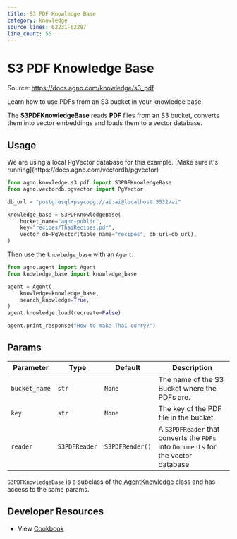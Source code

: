 ```yaml
---
title: S3 PDF Knowledge Base
category: knowledge
source_lines: 62231-62287
line_count: 56
---
```


# S3 PDF Knowledge Base
Source: https://docs.agno.com/knowledge/s3_pdf

Learn how to use PDFs from an S3 bucket in your knowledge base.

The **S3PDFKnowledgeBase** reads **PDF** files from an S3 bucket, converts them into vector embeddings and loads them to a vector database.

## Usage

<Note>
  We are using a local PgVector database for this example. [Make sure it's running](https://docs.agno.com/vectordb/pgvector)
</Note>

```python
from agno.knowledge.s3.pdf import S3PDFKnowledgeBase
from agno.vectordb.pgvector import PgVector

db_url = "postgresql+psycopg://ai:ai@localhost:5532/ai"

knowledge_base = S3PDFKnowledgeBase(
    bucket_name="agno-public",
    key="recipes/ThaiRecipes.pdf",
    vector_db=PgVector(table_name="recipes", db_url=db_url),
)
```

Then use the `knowledge_base` with an `Agent`:

```python
from agno.agent import Agent
from knowledge_base import knowledge_base

agent = Agent(
    knowledge=knowledge_base,
    search_knowledge=True,
)
agent.knowledge.load(recreate=False)

agent.print_response("How to make Thai curry?")
```

## Params

| Parameter     | Type          | Default         | Description                                                                        |
| ------------- | ------------- | --------------- | ---------------------------------------------------------------------------------- |
| `bucket_name` | `str`         | `None`          | The name of the S3 Bucket where the PDFs are.                                      |
| `key`         | `str`         | `None`          | The key of the PDF file in the bucket.                                             |
| `reader`      | `S3PDFReader` | `S3PDFReader()` | A `S3PDFReader` that converts the `PDFs` into `Documents` for the vector database. |

`S3PDFKnowledgeBase` is a subclass of the [AgentKnowledge](/reference/knowledge/base) class and has access to the same params.

## Developer Resources

* View [Cookbook](https://github.com/agno-agi/agno/blob/main/cookbook/agent_concepts/knowledge/s3_pdf_kb.py)


